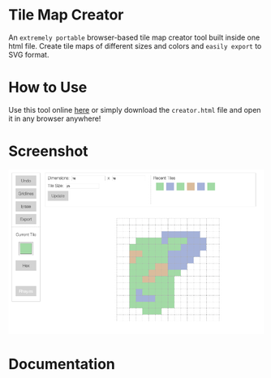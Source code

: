 # Tile Map Creator

An `extremely portable` browser-based tile map creator tool built inside one html file. Create tile maps of different sizes and colors and `easily export` to SVG format.

# How to Use

Use this tool online [here]() or simply download the `creator.html` file and open it in any browser anywhere!

# Screenshot

![](./screenshot.png)

# Documentation
